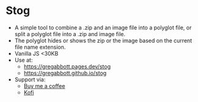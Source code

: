 # Stog
- A simple tool to combine a .zip and an image file into a polyglot file, or split a polyglot file into a .zip and image file.
- The polyglot hides or shows the zip or the image based on the current file name extension.
- Vanilla JS &lt;30KB
- Use at:
  - https://gregabbott.pages.dev/stog
  - https://gregabbott.github.io/stog
- Support via:
  - [Buy me a coffee](https://buymeacoffee.com/gregabbott)
  - [Kofi](https://ko-fi.com/gregabbott)

